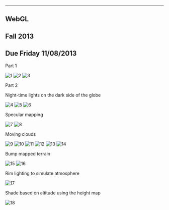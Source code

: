 ﻿-------------------------------------------------------------------------------
WebGL
-------------------------------------------------------------------------------
Fall 2013
-------------------------------------------------------------------------------
Due Friday 11/08/2013
-------------------------------------------------------------------------------
Part 1

![1](resources/1.png)
![2](resources/2.png)
![3](resources/3.png)

Part 2

Night-time lights on the dark side of the globe

![4](resources/4.png)
![5](resources/5.png)
![6](resources/6.png)

Specular mapping

![7](resources/7.png)
![8](resources/8.png)

Moving clouds

![9](resources/9.png)
![10](resources/10.png)
![11](resources/11.png)
![12](resources/12.png)
![13](resources/13.png)
![14](resources/14.png)

Bump mapped terrain

![15](resources/15.png)
![16](resources/16.png)

Rim lighting to simulate atmosphere

![17](resources/17.png)

Shade based on altitude using the height map

![18](resources/18.png)